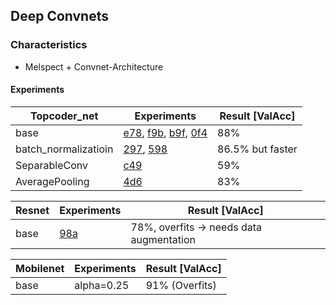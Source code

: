 ## Deep Convnets

### Characteristics

- Melspect + Convnet-Architecture

#### Experiments 

| Topcoder_net         | Experiments                                                  | Result [ValAcc]  |
| -------------------- | ------------------------------------------------------------ | ---------------- |
| base                 | [e78](https://www.comet.ml/jotron/conv2d-deep/e78caf2a66774fdf9f242ade1a6f864e), [f9b](https://www.comet.ml/jotron/conv2d-deep/f9b9f73e4acb40c6ae1dfa107568828a/metrics), [b9f](https://www.comet.ml/jotron/conv2d-deep/b9fddc55fe634720a20f776fa476648d/metrics), [0f4](https://www.comet.ml/jotron/conv2d-deep/0f4aa95a456c4c029a9d16fa8d48e5a8/metrics) | 88%              |
| batch_normalizatioin | [297](https://www.comet.ml/jotron/conv2d-deep/2971a9c6d2d84f849caf5e943631674e/code), [598](https://www.comet.ml/jotron/conv2d-deep/59896bf37c04414b9c1ecf650fa6a3b2/metrics) | 86.5% but faster |
| SeparableConv        | [c49](https://www.comet.ml/jotron/conv2d-deep/c49b442bc6084f64a9ad991427966ddd/code) | 59%              |
| AveragePooling       | [4d6](https://www.comet.ml/jotron/conv2d-deep/4d666e5ded1a473e9f55b3643023008a) | 83%              |

| Resnet | Experiments                                                  | Result [ValAcc]                         |
| ------ | ------------------------------------------------------------ | --------------------------------------- |
| base   | [98a](https://www.comet.ml/jotron/conv2d-deep/98a709d7ac064f56830aad146e1f7245/metrics) | 78%, overfits → needs data augmentation |

| Mobilenet | Experiments | Result [ValAcc] |
| --------- | ----------- | --------------- |
| base      | alpha=0.25  | 91% (Overfits)  |

